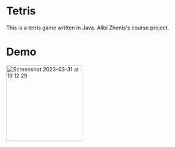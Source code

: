 # Tetris
This is a tetris game written in Java. Alibi Zhenis's course project.

# Demo
<img width="202" alt="Screenshot 2023-03-31 at 19 12 29" src="https://user-images.githubusercontent.com/92104549/229105821-b7abd598-3ea1-4690-bb82-9455115cc2b4.png">
